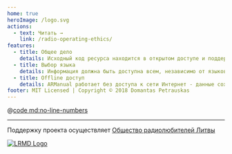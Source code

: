 ```yaml
---
home: true
heroImage: /logo.svg
actions:
  - text: Читать →
    link: /radio-operating-ethics/
features:
  - title: Общее дело 
    details: Исходный код ресурса находится в открытом доступе и поддерживается сообществом. Любой желающий может внести свой вклад в проект. Название проекта созвучно "Our Manual" ("наше руководство") не просто так!
  - title: Выбор языка
    details: Информация должна быть доступна всем, независимо от языковой принадлежности. Если в ARManual нет поддержки вашего языка, вы можете помочь сообществу, добавив перевод.
  - title: Offline доступ
    details: ARManual работает без доступа к сети Интернет - данные сохраняются на вашем устройстве и обновляются по мере публикации новых статей. Также, при просмотре с мобильного браузера, вы сможете установить данную страницу в качестве приложения!
footer: MIT Licensed | Copyright © 2018 Domantas Petrauskas
---
```


@[code md:no-line-numbers](../../CHANGELOG.md)

---

Поддержку проекта осуществляет [Общество радиолюбителей Литвы](http://lrmd.lt/)

[![LRMD Logo](/lrmd.svg)](http://lrmd.lt)
